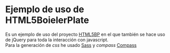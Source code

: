 # Ejemplo de uso de HTML5BoielerPlate
Es un ejemplo de uso del proyecto [HTML5BP](http://html5boilerplate.com// "Html5 Boiler plate") en el que también se hace uso de jQuery para toda la interacción con javascript.        
Para la generación de _css_ he usado [Sass](http://sass-lang.com/// "Syntactically Awesome Stylesheets") y _compass_ [Compass](http://compass-style.org/// "Compass is an open-source CSS Authoring Framework.")
                   